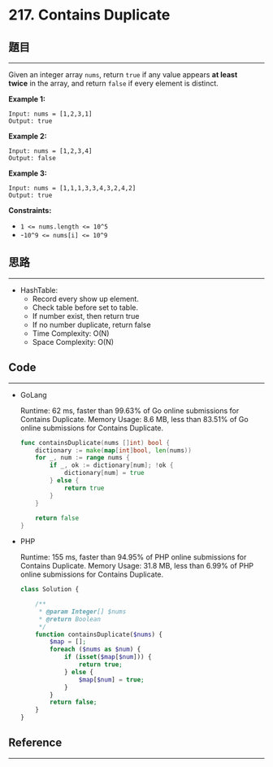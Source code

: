 # 217. Contains Duplicate

## 題目

---

Given an integer array `nums`, return `true` if any value appears **at least twice** in the array, and return `false` if every element is distinct.

**Example 1:**

```
Input: nums = [1,2,3,1]
Output: true

```

**Example 2:**

```
Input: nums = [1,2,3,4]
Output: false

```

**Example 3:**

```
Input: nums = [1,1,1,3,3,4,3,2,4,2]
Output: true

```

**Constraints:**

- `1 <= nums.length <= 10^5`
- -`10^9 <= nums[i] <= 10^9`

## 思路

---

- HashTable:
    - Record every show up element.
    - Check table before set to table.
    - If number exist, then return true
    - If no number duplicate, return false
    - Time Complexity: O(N)
    - Space Complexity: O(N)

## Code

---

- GoLang
    
    Runtime: 62 ms, faster than 99.63% of Go online submissions for Contains Duplicate.
    Memory Usage: 8.6 MB, less than 83.51% of Go online submissions for Contains Duplicate.
    
    ```go
    func containsDuplicate(nums []int) bool {
        dictionary := make(map[int]bool, len(nums))
        for _, num := range nums {
            if _, ok := dictionary[num]; !ok {
                dictionary[num] = true
            } else {
                return true
            }
        }
        
        return false
    }
    ```
    
- PHP
    
    Runtime: 155 ms, faster than 94.95% of PHP online submissions for Contains Duplicate.
    Memory Usage: 31.8 MB, less than 6.99% of PHP online submissions for Contains Duplicate.
    
    ```php
    class Solution {
    
        /**
         * @param Integer[] $nums
         * @return Boolean
         */
        function containsDuplicate($nums) {
            $map = [];
            foreach ($nums as $num) {
                if (isset($map[$num])) {
                    return true;
                } else {
                    $map[$num] = true;
                }
            }
            return false;
        }
    }
    ```
    

## Reference

---